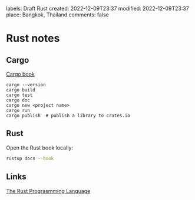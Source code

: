 labels: Draft
        Rust
created: 2022-12-09T23:37
modified: 2022-12-09T23:37
place: Bangkok, Thailand
comments: false

# Rust notes

## Cargo

[Cargo book](https://doc.rust-lang.org/cargo/index.html)

```text
cargo --version
cargo build
cargo test
cargo doc
cargo new <project name>
cargo run
cargo publish  # publish a library to crates.io
```

## Rust

Open the Rust book locally:
```bash
rustup docs --book
```

## Links

[The Rust Prograsmming Language](https://doc.rust-lang.org/book/)
